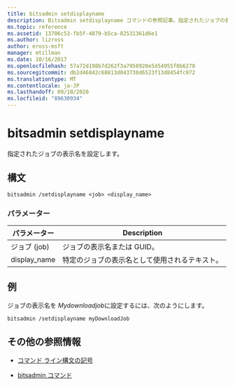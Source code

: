 ```yaml
---
title: bitsadmin setdisplayname
description: Bitsadmin setdisplayname コマンドの参照記事。指定されたジョブの表示名を設定します。
ms.topic: reference
ms.assetid: 13706c53-fb5f-4879-b5ca-82531361d6e1
ms.author: lizross
author: eross-msft
manager: mtillman
ms.date: 10/16/2017
ms.openlocfilehash: 57a72d198b7d262f3a7958920e5d54955f8b6270
ms.sourcegitcommit: db2d46842c68813d043738d6523f13d8454fc972
ms.translationtype: MT
ms.contentlocale: ja-JP
ms.lasthandoff: 09/10/2020
ms.locfileid: "89630934"
---
```

# <a name="bitsadmin-setdisplayname"></a>bitsadmin setdisplayname

指定されたジョブの表示名を設定します。

## <a name="syntax"></a>構文

```
bitsadmin /setdisplayname <job> <display_name>
```

### <a name="parameters"></a>パラメーター

| パラメーター | Description |
| --------- | ----------- |
| ジョブ (job) | ジョブの表示名または GUID。 |
| display_name | 特定のジョブの表示名として使用されるテキスト。 |

## <a name="examples"></a>例

ジョブの表示名を *Mydownloadjob*に設定するには、次のようにします。

```
bitsadmin /setdisplayname myDownloadJob
```

## <a name="additional-references"></a>その他の参照情報

- [コマンド ライン構文の記号](command-line-syntax-key.md)

- [bitsadmin コマンド](bitsadmin.md)
